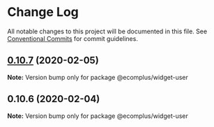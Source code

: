 # Change Log

All notable changes to this project will be documented in this file.
See [Conventional Commits](https://conventionalcommits.org) for commit guidelines.

## [0.10.7](https://github.com/ecomclub/storefront/compare/@ecomplus/widget-user@0.10.6...@ecomplus/widget-user@0.10.7) (2020-02-05)

**Note:** Version bump only for package @ecomplus/widget-user





## 0.10.6 (2020-02-04)

**Note:** Version bump only for package @ecomplus/widget-user
